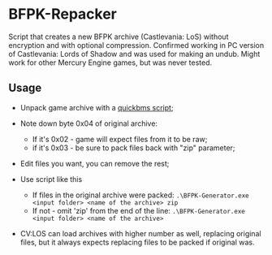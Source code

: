 # BFPK-Repacker
Script that creates a new BFPK archive (Castlevania: LoS) without encryption and with optional compression.
Confirmed working in PC version of Castlevania: Lords of Shadow and was used for making an undub.
Might work for other Mercury Engine games, but was never tested.

## Usage
* Unpack game archive with a [quickbms script](http://aluigi.altervista.org/papers/bms/others/castlevania.bms);
* Note down byte 0x04 of original archive: 
  - If it's 0x02 - game will expect files from it to be raw;
  - if it's 0x03 - be sure to pack files back with "zip" parameter;
* Edit files you want, you can remove the rest;
* Use script like this
  * If files in the original archive were packed: ```.\BFPK-Generator.exe <input folder> <name of the archive> zip```
  * If not - omit 'zip' from the end of the line: ```.\BFPK-Generator.exe <input folder> <name of the archive>```

* CV:LOS can load archives with higher number as well, replacing original files, but it always expects replacing files to be packed if original was.
